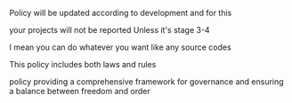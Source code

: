 
Policy will be updated according to development and for this

your projects will not be reported Unless it's stage 3-4

I mean you can do whatever you want like any source codes

This policy includes both laws and rules

policy providing a comprehensive framework for governance and ensuring a balance between freedom and order
